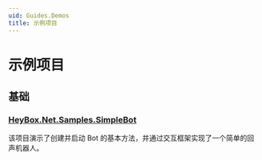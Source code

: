 ```yaml
---
uid: Guides.Demos
title: 示例项目
---
```


# 示例项目

## 基础

### [HeyBox.Net.Samples.SimpleBot](https://github.com/gehongyan/HeyBox.Net/tree/master/samples/HeyBox.Net.Samples.SimpleBot)

该项目演示了创建并启动 Bot 的基本方法，并通过交互框架实现了一个简单的回声机器人。
